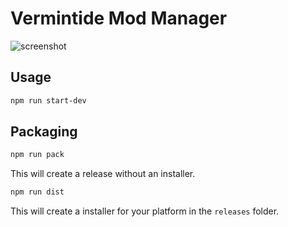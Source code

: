 # Vermintide Mod Manager

![screenshot](https://i.imgur.com/IzxP37f.png)

## Usage

```bash
npm run start-dev
```

## Packaging

```bash
npm run pack
```

This will create a release without an installer.

```bash
npm run dist
```

This will create a installer for your platform in the `releases` folder.

